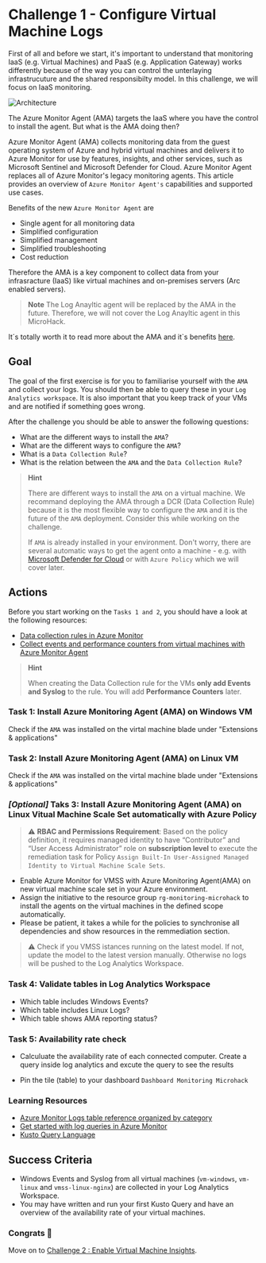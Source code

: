 # Challenge 1 - Configure Virtual Machine Logs

First of all and before we start, it's important to understand that monitoring IaaS (e.g. Virtual Machines) and PaaS (e.g. Application Gateway) works differently because of the way you can control the unterlaying infrastrucuture and the shared responsibilty model. In this challenge, we will focus on IaaS monitoring.

![Architecture](https://www.artifakt.com/content/uploads/2021/07/Blog-Image-CirclesGraph-1200x627-%E2%80%93-1.png)

The Azure Monitor Agent (AMA) targets the IaaS where you have the control to install the agent. But what is the AMA doing then?

Azure Monitor Agent (AMA) collects monitoring data from the guest operating system of Azure and hybrid virtual machines and delivers it to Azure Monitor for use by features, insights, and other services, such as Microsoft Sentinel and Microsoft Defender for Cloud. Azure Monitor Agent replaces all of Azure Monitor's legacy monitoring agents. This article provides an overview of `Azure Monitor Agent's` capabilities and supported use cases.

Benefits of the new `Azure Monitor Agent` are

- Single agent for all monitoring data
- Simplified configuration
- Simplified management
- Simplified troubleshooting
- Cost reduction

Therefore the AMA is a key component to collect data from your infrasracture (IaaS) like virtual machines and on-premises servers (Arc enabled servers).

> **Note**
> The Log Anayltic agent will be replaced by the AMA in the future. Therefore, we will not cover the Log Anayltic agent in this MicroHack.

It´s totally worth it to read more about the AMA and it`s benefits [here](https://docs.microsoft.com/en-us/azure/azure-monitor/agents/azure-monitor-agent-overview).

## **Goal**

The goal of the first exercise is for you to familiarise yourself with the `AMA` and collect your logs. You should then be able to query these in your `Log Analytics workspace`. It is also important that you keep track of your VMs and are notified if something goes wrong.

After the challenge you should be able to answer the following questions:

- What are the different ways to install the `AMA`?
- What are the different ways to configure the `AMA`?
- What is a `Data Collection Rule`?
- What is the relation between the `AMA` and the `Data Collection Rule`?

> **Hint**
> 
> There are different ways to install the `AMA` on a virtual machine. We recommand deploying the AMA through a DCR (Data Collection Rule) because it is the most flexible way to configure the `AMA` and it is the future of the `AMA` deployment. Consider this while working on the challenge.
> 
> If `AMA` is already installed in your environment. Don't worry, there are several automatic ways to get the agent onto a machine - e.g. with [Microsoft Defender for Cloud](https://learn.microsoft.com/en-us/azure/defender-for-cloud/auto-deploy-azure-monitoring-agent#deploy-the-azure-monitor-agent-with-defender-for-cloud) or with `Azure Policy` which we will cover later.

## Actions

Before you start working on the `Tasks 1 and 2`, you should have a look at the following resources:

- [Data collection rules in Azure Monitor](https://learn.microsoft.com/en-us/azure/azure-monitor/essentials/data-collection-rule-overview)
- [Collect events and performance counters from virtual machines with Azure Monitor Agent](https://learn.microsoft.com/en-us/azure/azure-monitor/agents/data-collection-rule-azure-monitor-agent?tabs=portal)

>**Hint**
>
> When creating the Data Collection rule for the VMs **only add Events and Syslog** to the rule. You will add **Performance Counters** later.

### Task 1: Install Azure Monitoring Agent (AMA) on Windows VM

Check if the `AMA` was installed  on the virtal machine blade under "Extensions & applications"

### Task 2: Install Azure Monitoring Agent (AMA) on Linux VM

Check if the `AMA` was installed  on the virtal machine blade under "Extensions & applications"

### *[Optional]* Taks 3: Install Azure Monitoring Agent (AMA) on Linux Vitual Machine Scale Set automatically with Azure Policy

> :warning: **RBAC and Permissions Requirement**: Based on the policy definition, it requires managed identity to have “Contributor” and “User Access Administrator” role on **subscription level** to execute the remediation task for Policy `Assign Built-In User-Assigned Managed Identity to Virtual Machine Scale Sets`.

- Enable Azure Monitor for VMSS with Azure Monitoring Agent(AMA) on new virtual machine scale set in your Azure environment.
- Assign the initiative to the resource group `rg-monitoring-microhack` to install the agents on the virtual machines in the defined scope automatically.
- Please be patient, it takes a while for the policies to synchronise all dependencies and show resources in the remmediation section.

> :warning:
> Check if you VMSS istances running on the latest model. If not, update the model to the latest version manually. Otherwise no logs will be pushed to the Log Analytics Workspace.

### Task 4: Validate tables in Log Analytics Workspace

- Which table includes Windows Events?
- Which table includes Linux Logs?
- Which table shows AMA reporting status?

### Task 5: Availability rate check

- Calculuate the availability rate of each connected computer. Create a query inside log analytics and excute the query to see the results

- Pin the tile (table) to your dashboard `Dashboard Monitoring Microhack`

### Learning Resources

- [Azure Monitor Logs table reference organized by category](https://learn.microsoft.com/en-us/azure/azure-monitor/reference/tables/tables-category)
- [Get started with log queries in Azure Monitor](https://learn.microsoft.com/en-us/azure/azure-monitor/logs/get-started-queries)
- [Kusto Query Language](https://learn.microsoft.com/en-us/azure/data-explorer/kusto/query/tutorials/learn-common-operators)

## Success Criteria

- Windows Events and Syslog from all virtual machines (`vm-windows`, `vm-linux` and `vmss-linux-nginx`) are collected in your Log Analytics Workspace.
- You may have written and run your first Kusto Query and have an overview of the availability rate of your virtual machines.

### Congrats :partying_face:

 Move on to [Challenge 2 : Enable Virtual Machine Insights](02_challenge.md).
